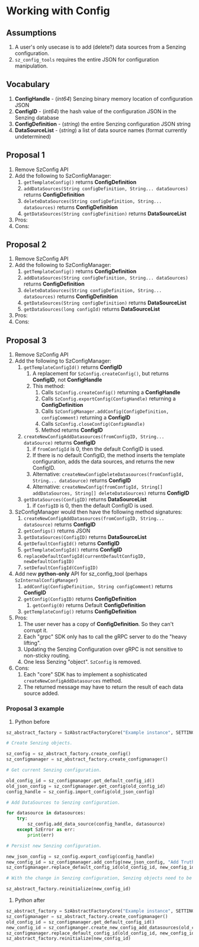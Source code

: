 # Working with Config

## Assumptions

1. A user's only usecase is to add (delete?) data sources from a Senzing configuration.
1. `sz_config_tools` requires the entire JSON for configuration manipulation.

## Vocabulary

1. **ConfigHandle** - (*int64*) Senzing binary memory location of configuration JSON
1. **ConfigID** - (*int64*) the hash value of the configuration JSON in the Senzing database
1. **ConfigDefinition** - (*string*) the entire Senzing configuration JSON string
1. **DataSourceList** - (*string*) a list of data source names (format currently undetermined)

## Proposal 1

1. Remove SzConfig API
1. Add the following to SzConfigManager:
    1. `getTemplateConfig()` returns **ConfigDefinition**
    1. `addDataSources(String configDefinition, String... dataSources)` returns  **ConfigDefinition**
    1. `deleteDataSources(String configDefinition, String... dataSources)` returns  **ConfigDefinition**
    1. `getDataSources(String configDefinition)` returns **DataSourceList**
1. Pros:
1. Cons:

## Proposal 2

1. Remove SzConfig API
1. Add the following to SzConfigManager:
    1. `getTemplateConfig()` returns **ConfigDefinition**
    1. `addDataSources(String configDefinition, String... dataSources)` returns  **ConfigDefinition**
    1. `deleteDataSources(String configDefinition, String... dataSources)` returns  **ConfigDefinition**
    1. `getDataSources(String configDefinition)` returns **DataSourceList**
    1. `getDataSources(long configId)` returns **DataSourceList**
1. Pros:
1. Cons:

## Proposal 3

1. Remove SzConfig API
1. Add the following to SzConfigManager:
    1. `getTemplateConfigId()` returns **ConfigID**
        1. A replacement for `SzConfig.createConfig()`, but returns **ConfigID**, not **ConfigHandle**
        1. This method:
            1. Calls `SzConfig.createConfig()` returning a **ConfigHandle**
            1. Calls `SzConfig.exportConfig(ConfigHandle)` returning a **ConfigDefinition**
            1. Calls `SzConfigManager.addConfig(ConfigDefinition, configComment)` returning a **ConfigID**
            1. Calls `SzConfig.closeConfig(ConfigHandle)`
            1. Method returns **ConfigID**
    1. `createNewConfigAddDatasources(fromConfigID, String... dataSource)` returns **ConfigID**
        1. if `fromConfigId` is 0, then the default ConfigID is used.
        1. If there is no default ConfigID, the method inserts the template configuration, adds the data sources, and returns the new ConfigID.
        1. Alternative: `createNewConfigDeleteDatasources(fromConfigId, String... dataSource)` returns **ConfigID**
        1. Alternative: `createNewConfig(fromConfigId, String[] addDataSources, String[] deleteDataSources)` returns **ConfigID**
    1. `getDataSources(ConfigID)` returns **DataSourceList**
        1. if `ConfigID` is 0, then the default ConfigID is used.
1. SzConfigManager would then have the following method signatures:
    1. `createNewConfigAddDatasources(fromConfigID, String... dataSource)` returns **ConfigID**
    1. `getConfigs()` returns JSON
    1. `getDataSources(ConfigID)` returns **DataSourceList**
    1. `getDefaultConfigId()` returns **ConfigID**
    1. `getTemplateConfigId()` returns **ConfigID**
    1. `replaceDefaultConfigId(currentDefaultConfigID, newDefaultConfigID)`
    1. `setDefaultConfigId(ConfigID)`
1. Add new **python-only** API for sz_config_tool (perhaps `SzInternalConfigManager`)
    1. `addConfig(ConfigDefinition, String configComment)` returns **ConfigID**
    1. `getConfig(ConfigID)` returns **ConfigDefinition**
        1. `getConfig(0)` returns Default **ConfigDefinition**
    1. `getTemplateConfig()` returns  **ConfigDefinition**
1. Pros:
    1. The user never has a copy of **ConfigDefinition**.  So they can't corrupt it.
    1. Each "grpc" SDK only has to call the gRPC server to do the "heavy lifting".
    1. Updating the Senzing Configuration over gRPC is not sensitive to non-sticky routing.
    1. One less Senzing "object".  `SzConfig` is removed.
1. Cons:
    1. Each "core" SDK has to implement a sophisticated `createNewConfigAddDatasources` method.
    1. The returned message may have to return the result of each data source added.

### Proposal 3 example

1. Python before

```python
sz_abstract_factory = SzAbstractFactoryCore("Example instance", SETTINGS)

# Create Senzing objects.

sz_config = sz_abstract_factory.create_config()
sz_configmanager = sz_abstract_factory.create_configmanager()

# Get current Senzing configuration.

old_config_id = sz_configmanager.get_default_config_id()
old_json_config = sz_configmanager.get_config(old_config_id)
config_handle = sz_config.import_config(old_json_config)

# Add DataSources to Senzing configuration.

for datasource in datasources:
    try:
        sz_config.add_data_source(config_handle, datasource)
    except SzError as err:
        print(err)

# Persist new Senzing configuration.

new_json_config = sz_config.export_config(config_handle)
new_config_id = sz_configmanager.add_config(new_json_config, "Add TruthSet datasources")
sz_configmanager.replace_default_config_id(old_config_id, new_config_id)

# With the change in Senzing configuration, Senzing objects need to be updated.

sz_abstract_factory.reinitialize(new_config_id)
```

1. Python after

```python
sz_abstract_factory = SzAbstractFactoryCore("Example instance", SETTINGS)
sz_configmanager = sz_abstract_factory.create_configmanager()
old_config_id = sz_configmanager.get_default_config_id()
new_config_id = sz_configmanger.create_new_config_add_datasources(old_config_id, datasources**)
sz_configmanager.replace_default_config_id(old_config_id, new_config_id)
sz_abstract_factory.reinitialize(new_config_id)
```
